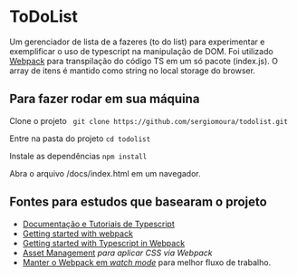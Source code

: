# ToDoList

Um gerenciador de lista de a fazeres (to do list) para experimentar e exemplificar o uso de typescript na manipulação de DOM. Foi utilizado [Webpack](https://webpack.js.org/) para transpilação do código TS em um só pacote (index.js). 
O array de itens é mantido como string no local storage do browser.

## Para fazer rodar em sua máquina
 Clone o projeto
` git clone https://github.com/sergiomoura/todolist.git`

Entre na pasta do projeto
`cd todolist`

Instale as dependências
`npm install`

Abra o arquivo /docs/index.html em um navegador.

## Fontes para estudos que basearam o projeto
- [Documentação e Tutoriais de Typescript](https://www.typescriptlang.org/docs/home.html)
- [Getting started with webpack](https://webpack.js.org/guides/getting-started/)
- [Getting started with Typescript in Webpack](https://webpack.js.org/guides/typescript/)
- [Asset Management](https://webpack.js.org/guides/asset-management/) *para aplicar CSS via Webpack*
- [Manter o Webpack em *watch mode*](https://webpack.js.org/configuration/watch/) para melhor fluxo de trabalho.
